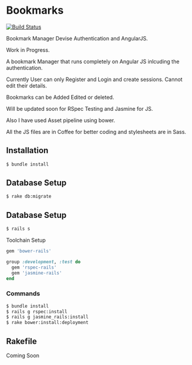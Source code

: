 # Bookmarks

[![Build Status](https://travis-ci.org/Amay22/Bookmarks.svg?branch=master)](https://travis-ci.org/Amay22/Bookmarks)

Bookmark Manager Devise Authentication and AngularJS.

Work in Progress.

A bookmark Manager that runs completely on Angular JS inlcuding the authentication.

Currently User can only Register and Login and create sessions. Cannot edit their details.

Bookmarks can be Added Edited or deleted.

Will be updated soon for RSpec Testing and Jasmine for JS.

Also I have used Asset pipeline using bower.

All the JS files are in Coffee for better coding and stylesheets are in Sass.

## Installation

```sh
$ bundle install
```

## Database Setup

```sh
$ rake db:migrate
```
## Database Setup

```sh
$ rails s
```

Toolchain Setup

```ruby
gem 'bower-rails'

group :development, :test do
  gem 'rspec-rails'
  gem 'jasmine-rails'
end
```

### Commands

```sh
$ bundle install
$ rails g rspec:install
$ rails g jasmine_rails:install
$ rake bower:install:deployment
```

## Rakefile

Coming Soon